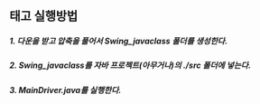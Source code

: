 ## 태고 실행방법
##### 1. 다운을 받고 압축을 풀어서 Swing_javaclass 폴더를 생성한다. 
##### 2. Swing_javaclass를 자바 프로젝트(아무거나)의 ./src 폴더에 넣는다.
##### 3. MainDriver.java를 실행한다.

